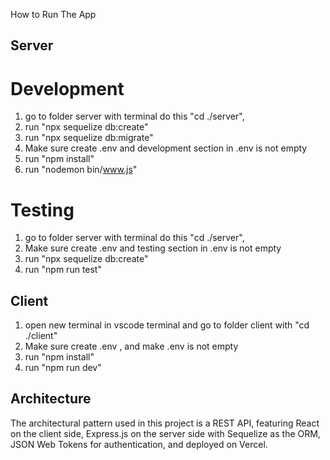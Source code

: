 How to Run The App

## Server

# Development

1. go to folder server with terminal do this "cd ./server",
2. run "npx sequelize db:create"
3. run "npx sequelize db:migrate"
4. Make sure create .env and development section in .env is not empty
5. run "npm install"
6. run "nodemon bin/www.js"

# Testing

1. go to folder server with terminal do this "cd ./server",
2. Make sure create .env and testing section in .env is not empty
3. run "npx sequelize db:create"
4. run "npm run test"

## Client

1. open new terminal in vscode terminal and go to folder client with "cd ./client"
2. Make sure create .env , and make .env is not empty
3. run "npm install"
4. run "npm run dev"

## Architecture

The architectural pattern used in this project is a REST API, featuring React on the client side, Express.js on the server side with Sequelize as the ORM, JSON Web Tokens for authentication, and deployed on Vercel.
